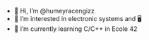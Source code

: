 - 👋 Hi, I’m @humeyracengizz
- 👀 I’m interested in electronic systems and 🖥
- 🌱 I’m currently learning C/C++ in Ecole 42
